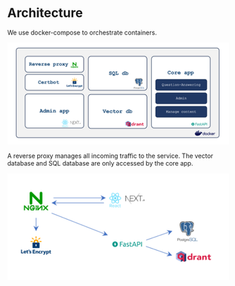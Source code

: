 # Architecture

We use docker-compose to orchestrate containers.

<p align="center">
  <img src="../images/architecture-docker.png" alt="Architecture"/>
</p>

A reverse proxy manages all incoming traffic to the service. The vector database and SQL database are only accessed by the core app.

<p align="center">
  <img src="../images/architecture-traffic.png" alt="Flow"/>
</p>
